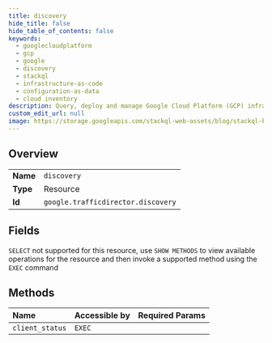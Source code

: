 ```yaml
---
title: discovery
hide_title: false
hide_table_of_contents: false
keywords:
  - googlecloudplatform
  - gcp
  - google
  - discovery
  - stackql
  - infrastructure-as-code
  - configuration-as-data
  - cloud inventory
description: Query, deploy and manage Google Cloud Platform (GCP) infrastructure and resources using SQL
custom_edit_url: null
image: https://storage.googleapis.com/stackql-web-assets/blog/stackql-blog-post-featured-image.png
---
```

  
    

## Overview
<table><tbody>
<tr><td><b>Name</b></td><td><code>discovery</code></td></tr>
<tr><td><b>Type</b></td><td>Resource</td></tr>
<tr><td><b>Id</b></td><td><code>google.trafficdirector.discovery</code></td></tr>
</tbody></table>

## Fields
`SELECT` not supported for this resource, use `SHOW METHODS` to view available operations for the resource and then invoke a supported method using the `EXEC` command  
## Methods
| Name | Accessible by | Required Params |
|:-----|:--------------|:----------------|
| `client_status` | `EXEC` |  |
